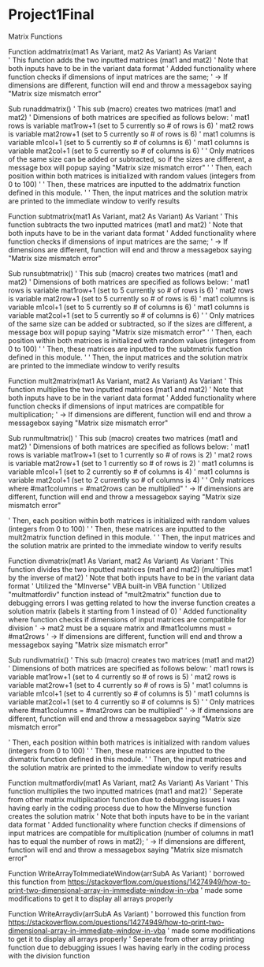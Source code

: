 # Project1Final
Matrix Functions

Function addmatrix(mat1 As Variant, mat2 As Variant) As Variant  
'    This function adds the two inputted matrices (mat1 and mat2)
'    Note that both inputs have to be in the variant data format
'    Added functionality where function checks if dimensions of input matrices are the same;
'       -> If dimensions are different, function will end and throw a messagebox saying "Matrix size mismatch error"

Sub runaddmatrix()
'    This sub (macro) creates two matrices (mat1 and mat2)
'       Dimensions of both matrices are specified as follows below:
'           mat1 rows is variable mat1row+1 (set to 5 currently so # of rows is 6)
'           mat2 rows is variable mat2row+1 (set to 5 currently so # of rows is 6)
'           mat1 columns is variable m1col+1 (set to 5 currently so # of columns is 6)
'           mat1 columns is variable mat2col+1 (set to 5 currently so # of columns is 6)
'
'    Only matrices of the same size can be added or subtracted, so if the sizes are different, a message box will popup saying "Matrix size mismatch error"
'
'   Then, each position within both matrices is initialized with random values (integers from 0 to 100)
'
'   Then, these matrices are inputted to the addmatrix function defined in this module.
'
'   Then, the input matrices and the solution matrix are printed to the immediate window to verify results


Function subtmatrix(mat1 As Variant, mat2 As Variant) As Variant
'    This function subtracts the two inputted matrices (mat1 and mat2)
'    Note that both inputs have to be in the variant data format
'    Added functionality where function checks if dimensions of input matrices are the same;
'       -> If dimensions are different, function will end and throw a messagebox saying "Matrix size mismatch error"

Sub runsubtmatrix()
'    This sub (macro) creates two matrices (mat1 and mat2)
'       Dimensions of both matrices are specified as follows below:
'           mat1 rows is variable mat1row+1 (set to 5 currently so # of rows is 6)
'           mat2 rows is variable mat2row+1 (set to 5 currently so # of rows is 6)
'           mat1 columns is variable m1col+1 (set to 5 currently so # of columns is 6)
'           mat1 columns is variable mat2col+1 (set to 5 currently so # of columns is 6)
'
'    Only matrices of the same size can be added or subtracted, so if the sizes are different, a message box will popup saying "Matrix size mismatch error"
'
'   Then, each position within both matrices is initialized with random values (integers from 0 to 100)
'
'   Then, these matrices are inputted to the subtmatrix function defined in this module.
'
'   Then, the input matrices and the solution matrix are printed to the immediate window to verify results

Function mult2matrix(mat1 As Variant, mat2 As Variant) As Variant
'    This function multiplies the two inputted matrices (mat1 and mat2)
'    Note that both inputs have to be in the variant data format
'    Added functionality where function checks if dimensions of input matrices are compatible for multiplication;
'       -> If dimensions are different, function will end and throw a messagebox saying "Matrix size mismatch error"

Sub runmultmatrix()
'    This sub (macro) creates two matrices (mat1 and mat2)
'       Dimensions of both matrices are specified as follows below:
'           mat1 rows is variable mat1row+1 (set to 1 currently so # of rows is 2)
'           mat2 rows is variable mat2row+1 (set to 1 currently so # of rows is 2)
'           mat1 columns is variable m1col+1 (set to 2 currently so # of columns is 4)
'           mat1 columns is variable mat2col+1 (set to 2 currently so # of columns is 4)
'
'    Only matrices where #mat1columns = #mat2rows can be multiplied"
'       -> If dimensions are different, function will end and throw a messagebox saying "Matrix size mismatch error"

'   Then, each position within both matrices is initialized with random values (integers from 0 to 100)
'
'   Then, these matrices are inputted to the mult2matrix function defined in this module.
'
'   Then, the input matrices and the solution matrix are printed to the immediate window to verify results

Function divmatrix(mat1 As Variant, mat2 As Variant) As Variant
'    This function divides the two inputted matrices (mat1 and mat2) (multiplies mat1 by the inverse of mat2)
'    Note that both inputs have to be in the variant data format
'    Utilized the "MInverse" VBA built-in VBA function
'    Utilized "multmatfordiv" function instead of "mult2matrix" function due to debugging errors I was getting related to how the inverse function creates a solution matrix (labels it starting from 1 instead of 0)
'    Added functionality where function checks if dimensions of input matrices are compatible for division
'       -> mat2 must be a square matrix and #mat1columns must = #mat2rows
'       -> If dimensions are different, function will end and throw a messagebox saying "Matrix size mismatch error"

Sub rundivmatrix()
'    This sub (macro) creates two matrices (mat1 and mat2)
'       Dimensions of both matrices are specified as follows below:
'           mat1 rows is variable mat1row+1 (set to 4 currently so # of rows is 5)
'           mat2 rows is variable mat2row+1 (set to 4 currently so # of rows is 5)
'           mat1 columns is variable m1col+1 (set to 4 currently so # of columns is 5)
'           mat1 columns is variable mat2col+1 (set to 4 currently so # of columns is 5)
'
'    Only matrices where #mat1columns = #mat2rows can be multiplied"
'       -> If dimensions are different, function will end and throw a messagebox saying "Matrix size mismatch error"

'   Then, each position within both matrices is initialized with random values (integers from 0 to 100)
'
'   Then, these matrices are inputted to the divmatrix function defined in this module.
'
'   Then, the input matrices and the solution matrix are printed to the immediate window to verify results

Function multmatfordiv(mat1 As Variant, mat2 As Variant) As Variant
'    This function multiplies the two inputted matrices (mat1 and mat2)
'    Seperate from other matrix multiplication function due to debugging issues I was having early in the coding process due to how the MInverse function creates the solution matrix
'    Note that both inputs have to be in the variant data format
'    Added functionality where function checks if dimensions of input matrices are compatible for multiplication (number of columns in mat1 has to equal the number of rows in mat2);
'       -> If dimensions are different, function will end and throw a messagebox saying "Matrix size mismatch error"

Function WriteArrayToImmediateWindow(arrSubA As Variant)
'   borrowed this function from https://stackoverflow.com/questions/14274949/how-to-print-two-dimensional-array-in-immediate-window-in-vba
'   made some modifications to get it to display all arrays properly

Function WriteArraydiv(arrSubA As Variant)
'   borrowed this function from https://stackoverflow.com/questions/14274949/how-to-print-two-dimensional-array-in-immediate-window-in-vba
'   made some modifications to get it to display all arrays properly
'   Seperate from other array printing function due to debugging issues I was having early in the coding process with the division function



